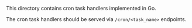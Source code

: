 This directory contains cron task handlers implemented in Go.

The cron task handlers should be served via `/cron/<task_name>` endpoints.
